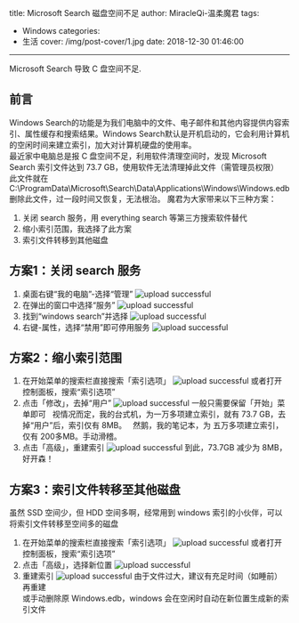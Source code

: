 title: Microsoft Search 磁盘空间不足
author: MiracleQi-温柔魔君
tags:
  - Windows
categories:
  - 生活
cover: /img/post-cover/1.jpg
date: 2018-12-30 01:46:00
---
Microsoft Search 导致 C 盘空间不足.

## 前言

Windows Search的功能是为我们电脑中的文件、电子邮件和其他内容提供内容索引、属性缓存和搜索结果。Windows Search默认是开机启动的，它会利用计算机的空闲时间来建立索引，加大对计算机硬盘的使用率。  
最近家中电脑总是报 C 盘空间不足，利用软件清理空间时，发现 Microsoft Search 索引文件达到 73.7 GB，使用软件无法清理掉此文件（需管理员权限）  
此文件就在 C:\ProgramData\Microsoft\Search\Data\Applications\Windows\Windows.edb  
删除此文件，过一段时间又恢复，无法根治。
魔君为大家带来以下三种方案：
1. 关闭 search 服务，用 everything search 等第三方搜索软件替代
2. 缩小索引范围，我选择了此方案
3. 索引文件转移到其他磁盘

## 方案1：关闭 search 服务
1. 桌面右键“我的电脑”-选择“管理”
![upload successful](/images/pasted-5.png)
2. 在弹出的窗口中选择“服务”
![upload successful](/images/pasted-6.png)
3. 找到“windows search”并选择
![upload successful](/images/pasted-7.png)
4. 右键-属性，选择“禁用”即可停用服务
![upload successful](/images/pasted-8.png)

## 方案2：缩小索引范围
1. 在开始菜单的搜索栏直接搜索「索引选项」
![upload successful](/images/pasted-9.png)
或者打开控制面板，搜索“索引选项”  
2. 点击「修改」，去掉“用户”
![upload successful](/images/pasted-10.png)
一般只需要保留「开始」菜单即可  
视情况而定，我的台式机，为一万多项建立索引，就有 73.7 GB，去掉“用户”后，索引仅有 8MB。  
然鹅，我的笔记本，为 五万多项建立索引，仅有 200多MB。手动滑稽。
3. 点击「高级」，重建索引
![upload successful](/images/pasted-11.png)
到此，73.7GB 减少为 8MB，好开森！

## 方案3：索引文件转移至其他磁盘
虽然 SSD 空间少，但 HDD 空间多啊，经常用到 windows 索引的小伙伴，可以将索引文件转移至空间多的磁盘  
1. 在开始菜单的搜索栏直接搜索「索引选项」
![upload successful](/images/pasted-9.png)
或者打开控制面板，搜索“索引选项”
2. 点击「高级」，选择新位置
![upload successful](/images/pasted-12.png)
3. 重建索引
![upload successful](/images/pasted-11.png)
由于文件过大，建议有充足时间（如睡前）再重建  
或手动删除原 Windows.edb，windows 会在空闲时自动在新位置生成新的索引文件